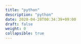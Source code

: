 ```yaml
---
title: "python"
description: "python"
date: 2020-04-28T00:34:39+09:00
draft: false
weight: 0
collapsible: true
---
```


